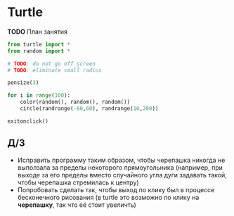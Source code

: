 # Turtle

__TODO__ План занятия
```python
from turtle import *
from random import *

# TODO: do not go off screen
# TODO: eliminate small radius

pensize(3)

for i in range(100):
    color(random(), random(), random())
    circle(randrange(-60,60), randrange(10,200))

exitonclick()
```

## Д/З

* Исправить программу таким образом, чтобы черепашка никогда не выползала за пределы некоторого прямоугольника (например, при выходе за его пределы вместо случайного угла дуги задавать такой, чтобы черепашка стремилась к центру)
* Попробовать сделать так, чтобы выход по клику был в процессе бесконечного рисования (в turtle это возможно по клику на __черепашку__, так что её стоит увеличть)



